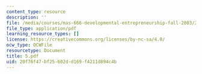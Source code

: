 ```yaml
---
content_type: resource
description: ''
file: /media/courses/mas-666-developmental-entrepreneurship-fall-2003/20f76f47bf25602dd169f4211d894c4b_5.pdf
file_type: application/pdf
learning_resource_types: []
license: https://creativecommons.org/licenses/by-nc-sa/4.0/
ocw_type: OCWFile
resourcetype: Document
title: 5.pdf
uid: 20f76f47-bf25-602d-d169-f4211d894c4b
---
```

